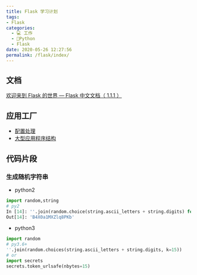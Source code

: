 ```yaml
---
title: Flask 学习计划
tags: 
- Flask
categories: 
  - 💻 工作
  - 🐍Python
  - Flask
date: 2020-05-26 12:27:56
permalink: /flask/index/
---
```

## 文档
[欢迎来到 Flask 的世界 — Flask 中文文档（ 1.1.1 ）](https://dormousehole.readthedocs.io/en/latest/)

## 应用工厂
- [配置处理](http://www.pythondoc.com/flask/config.html)
- [大型应用程序结构](https://segmentfault.com/a/1190000002411388)

## 代码片段

### 生成随机字符串
- python2
```python
import random,string
# py2
In [14]: ''.join(random.choice(string.ascii_letters + string.digits) for _ in range(15))
Out[14]: 'B4X0a1MXZlq8PKb'
```
- python3
```python
import random
# py3.6+
''.join(random.choices(string.ascii_letters + string.digits, k=15))
# or
import secrets
secrets.token_urlsafe(nbytes=15)
```
